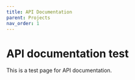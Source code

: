 ```yaml
---
title: API Documentation
parent: Projects
nav_order: 1
---
```


# API documentation test

This is a test page for API documentation. 
